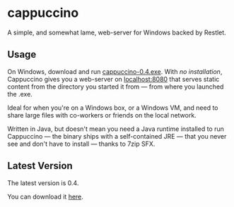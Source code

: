 # cappuccino

A simple, and somewhat lame, web-server for Windows backed by Restlet.

## Usage

On Windows, download and run <a href="http://markkolich.github.com/downloads/cappuccino/0.4/cappuccino-0.4.exe">cappuccino-0.4.exe</a>. With *no installation*, Cappuccino gives you a web-server on <a href="http://localhost:8080">localhost:8080</a> that serves static content from the directory you started it from &mdash; from where you launched the .exe.

Ideal for when you're on a Windows box, or a Windows VM, and need to share large files with co-workers or friends on the local network.

Written in Java, but doesn't mean you need a Java runtime installed to run Cappuccino &mdash; the binary ships with a self-contained JRE &mdash; that you never see and don't have to install &mdash; thanks to 7zip SFX.

## Latest Version

The latest version is 0.4.

You can download it <a href="http://markkolich.github.com/downloads/cappuccino/0.4/cappuccino-0.4.exe">here</a>.
